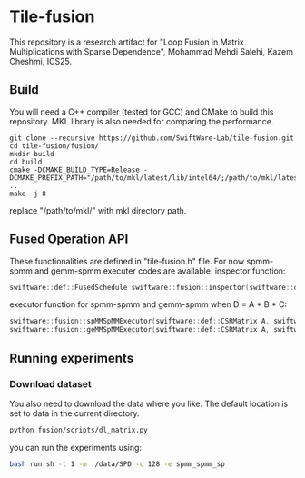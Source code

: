 
# Tile-fusion

This repository is a research artifact for "Loop Fusion in Matrix Multiplications with Sparse Dependence", Mohammad Mehdi Salehi, Kazem Cheshmi, ICS25.

## Build
You will need a C++ compiler (tested for GCC) and CMake to build this repository. MKL library is also needed for comparing the performance.

```
git clone --recursive https://github.com/SwiftWare-Lab/tile-fusion.git
cd tile-fusion/fusion/
mkdir build
cd build
cmake -DCMAKE_BUILD_TYPE=Release -DCMAKE_PREFIX_PATH="/path/to/mkl/latest/lib/intel64/;/path/to/mkl/latest/include/" ..
make -j 8
```

replace "/path/to/mkl/" with mkl directory path.

## Fused Operation API

These functionalities are defined in "tile-fusion.h" file. For now spmm-spmm and gemm-spmm executer codes are available.
inspector function:

```C++
swiftware::def::FusedSchedule swiftware::fusion::inspector(swiftware::def::CSRMatrix A, int NumThreads)
```

executor function for spmm-spmm and gemm-spmm when D = A * B * C:
```C++
swiftware::fusion::spMMSpMMExecutor(swiftware::def::CSRMatrix A, swiftware::def::CSRMatrix B, swiftware::def::Matrix C, swiftware::def::Matrix D, swiftware::def::FusedSchedule schedule, int NumThreads)
swiftware::fusion::geMMSpMMExecutor(swiftware::def::CSRMatrix A, swiftware::def::Matrix B, swiftware::def::Matrix C, swiftware::def::Matrix D, swiftware::def::FusedSchedule schedule, int NumThreads)
```
## Running experiments

### Download dataset

You also need to download the data where you like. The default location
is set to data in the current directory.

```bash
python fusion/scripts/dl_matrix.py
```

you can run the experiments using:

```bash
bash run.sh -t 1 -m ./data/SPD -c 128 -e spmm_spmm_sp
```

